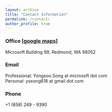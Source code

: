 ```yaml
---
layout: archive
title: "Contact Information"
permalink: /contact/
author_profile: true
---
```


### Office [[google maps]](https://goo.gl/maps/VYhX3k2zagF2)

Microsoft Building 99, Redmond, WA 98052

<!--
### Mailing Address

<address>
Yongsoo Song <br /> Microsoft Building 99 <br /> Redmond <br /> WA 98052, United States
</address> -->

### Email

Professional: Yongsoo.Song at microsoft dot com <br />
Personal: yssong618 at gmail dot com

### Phone

+1 (858) 249 - 9390